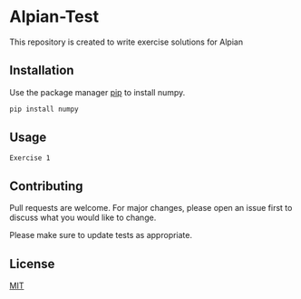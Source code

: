 # Alpian-Test

This repository is created to write exercise solutions for Alpian

## Installation

Use the package manager [pip](https://pypi.org/project/numpy/) to install numpy.

```bash
pip install numpy
```

## Usage

```
Exercise 1

```

## Contributing
Pull requests are welcome. For major changes, please open an issue first to discuss what you would like to change.

Please make sure to update tests as appropriate.

## License
[MIT](https://choosealicense.com/licenses/mit/)
